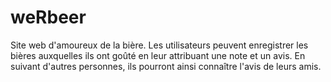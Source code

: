 # weRbeer

Site web d'amoureux de la bière. Les utilisateurs peuvent enregistrer les bières auxquelles ils ont goûté en leur attribuant une note et un avis. En suivant d'autres personnes, ils pourront ainsi connaître l'avis de leurs amis.